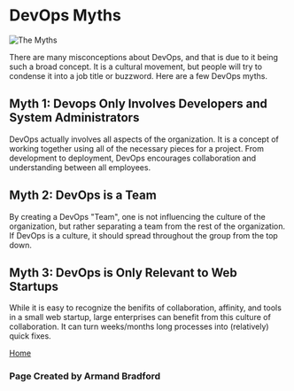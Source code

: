 # DevOps Myths
![The Myths](https://www.sandhata.com/wp-content/uploads/2017/06/myths-1.jpg)

There are many misconceptions about DevOps, and that is due to it being such a broad concept. It is a cultural movement, but people
will try to condense it into a job title or buzzword. Here are a few DevOps myths.

## Myth 1: Devops Only Involves Developers and System Administrators

DevOps actually involves all aspects of the organization. It is a concept of working together using all of the necessary pieces for 
a project. From development to deployment, DevOps encourages collaboration and understanding between all employees.

## Myth 2: DevOps is a Team

By creating a DevOps "Team", one is not influencing the culture of the organization, but rather separating a team from the rest of 
the organization. If DevOps is a culture, it should spread throughout the group from the top down.

## Myth 3: DevOps is Only Relevant to Web Startups

While it is easy to recognize the benifits of collaboration, affinity, and tools in a small web startup, large enterprises can 
benefit from this culture of collaboration. It can turn weeks/months long processes into (relatively) quick fixes.


[Home](index.md)


### Page Created by Armand Bradford


